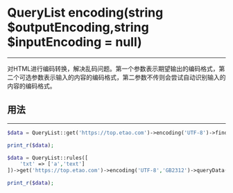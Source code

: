 # QueryList encoding(string $outputEncoding,string $inputEncoding = null)

---

对HTML进行编码转换，解决乱码问题。第一个参数表示期望输出的编码格式，第二个可选参数表示输入的内容的编码格式，第二参数不传则会尝试自动识别输入的内容的编码格式。

## 用法

---

```php
$data = QueryList::get('https://top.etao.com')->encoding('UTF-8')->find('a')->texts();

print_r($data);
```

```php
$data = QueryList::rules([
	'txt' => ['a','text']
])->get('https://top.etao.com')->encoding('UTF-8','GB2312')->queryData();

print_r($data);
```

